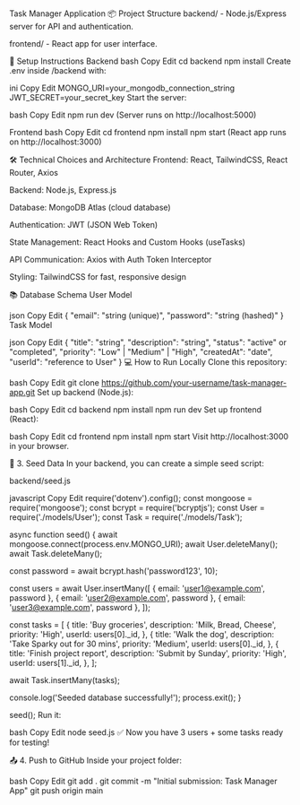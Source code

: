 Task Manager Application
📦 Project Structure
backend/ - Node.js/Express server for API and authentication.

frontend/ - React app for user interface.

🚀 Setup Instructions
Backend
bash
Copy
Edit
cd backend
npm install
Create .env inside /backend with:

ini
Copy
Edit
MONGO_URI=your_mongodb_connection_string
JWT_SECRET=your_secret_key
Start the server:

bash
Copy
Edit
npm run dev
(Server runs on http://localhost:5000)

Frontend
bash
Copy
Edit
cd frontend
npm install
npm start
(React app runs on http://localhost:3000)

🛠 Technical Choices and Architecture
Frontend: React, TailwindCSS, React Router, Axios

Backend: Node.js, Express.js

Database: MongoDB Atlas (cloud database)

Authentication: JWT (JSON Web Token)

State Management: React Hooks and Custom Hooks (useTasks)

API Communication: Axios with Auth Token Interceptor

Styling: TailwindCSS for fast, responsive design

📚 Database Schema
User Model

json
Copy
Edit
{
  "email": "string (unique)",
  "password": "string (hashed)"
}
Task Model

json
Copy
Edit
{
  "title": "string",
  "description": "string",
  "status": "active" or "completed",
  "priority": "Low" | "Medium" | "High",
  "createdAt": "date",
  "userId": "reference to User"
}
💻 How to Run Locally
Clone this repository:

bash
Copy
Edit
git clone https://github.com/your-username/task-manager-app.git
Set up backend (Node.js):

bash
Copy
Edit
cd backend
npm install
npm run dev
Set up frontend (React):

bash
Copy
Edit
cd frontend
npm install
npm start
Visit http://localhost:3000 in your browser.

🌱 3. Seed Data
In your backend, you can create a simple seed script:

backend/seed.js

javascript
Copy
Edit
require('dotenv').config();
const mongoose = require('mongoose');
const bcrypt = require('bcryptjs');
const User = require('./models/User');
const Task = require('./models/Task');

async function seed() {
  await mongoose.connect(process.env.MONGO_URI);
  await User.deleteMany();
  await Task.deleteMany();

  const password = await bcrypt.hash('password123', 10);

  const users = await User.insertMany([
    { email: 'user1@example.com', password },
    { email: 'user2@example.com', password },
    { email: 'user3@example.com', password },
  ]);

  const tasks = [
    {
      title: 'Buy groceries',
      description: 'Milk, Bread, Cheese',
      priority: 'High',
      userId: users[0]._id,
    },
    {
      title: 'Walk the dog',
      description: 'Take Sparky out for 30 mins',
      priority: 'Medium',
      userId: users[0]._id,
    },
    {
      title: 'Finish project report',
      description: 'Submit by Sunday',
      priority: 'High',
      userId: users[1]._id,
    },
  ];

  await Task.insertMany(tasks);

  console.log('Seeded database successfully!');
  process.exit();
}

seed();
Run it:

bash
Copy
Edit
node seed.js
✅ Now you have 3 users + some tasks ready for testing!

📤 4. Push to GitHub
Inside your project folder:

bash
Copy
Edit
git add .
git commit -m "Initial submission: Task Manager App"
git push origin main

